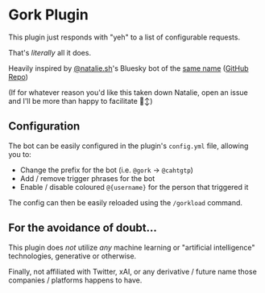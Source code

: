 # Gork Plugin

This plugin just responds with "yeh" to a list of configurable requests.

That's *literally* all it does.

Heavily inspired by [@natalie.sh](https://bsky.app/profile/natalie.sh)'s Bluesky bot of the [same name](https://bsky.app/profile/did:plc:fwvdvvwstpxpftnbnjiwcsux) ([GitHub Repo](https://github.com/espeon/gork))

(If for whatever reason you'd like this taken down Natalie, open an issue and I'll be more than happy to facilitate 🙂‍↕️)

## Configuration

The bot can be easily configured in the plugin's `config.yml` file, allowing you to:

- Change the prefix for the bot (i.e. `@gork` -> `@cahtgtp`)
- Add / remove trigger phrases for the bot
- Enable / disable coloured `@{username}` for the person that triggered it

The config can then be easily reloaded using the `/gorkload` command.
## For the avoidance of doubt...
This plugin does *not* utilize *any* machine learning or "artificial intelligence" technologies, generative or otherwise. 

Finally, not affiliated with Twitter, xAI, or any derivative / future name those companies / platforms happens to have.
